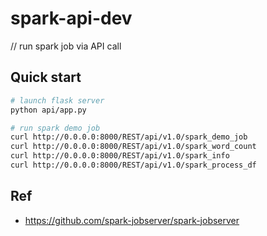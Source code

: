 # spark-api-dev
// run spark job via API call


## Quick start
```bash
# launch flask server
python api/app.py

# run spark demo job
curl http://0.0.0.0:8000/REST/api/v1.0/spark_demo_job
curl http://0.0.0.0:8000/REST/api/v1.0/spark_word_count
curl http://0.0.0.0:8000/REST/api/v1.0/spark_info
curl http://0.0.0.0:8000/REST/api/v1.0/spark_process_df
```

## Ref
- https://github.com/spark-jobserver/spark-jobserver

